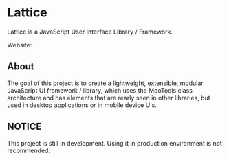 Lattice
=======
Lattice is a JavaScript User Interface Library / Framework.

Website: 

## About
The goal of this project is to create a lightweight, extensible, modular JavaScript UI framework / library, which uses the MooTools class architecture and has elements that are rearly seen in other libraries, but used in desktop applications or in mobile device UIs.

## NOTICE
This project is still in development. Using it in production environment is not recommended.
